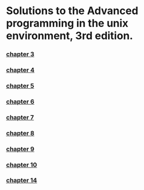 # Solutions to the Advanced programming in the unix environment, 3rd edition.  
### [chapter 3](https://github.com/maitreyak/APUE_Book_Solutions/blob/master/chapter3.md)
### [chapter 4](https://github.com/maitreyak/APUE_Book_Solutions/blob/master/chapter4.md)
### [chapter 5](https://github.com/maitreyak/APUE_Book_Solutions/blob/master/chapter5.md)
### [chapter 6](https://github.com/maitreyak/APUE_Book_Solutions/blob/master/chapter6.md)
### [chapter 7](https://github.com/maitreyak/APUE_Book_Solutions/blob/master/chapter7.md)
### [chapter 8](https://github.com/maitreyak/APUE_Book_Solutions/blob/master/chapter8.md)
### [chapter 9](https://github.com/maitreyak/APUE_Book_Solutions/blob/master/chapter9.md)
### [chapter 10](https://github.com/maitreyak/APUE_Book_Solutions/blob/master/chapter10.md)
### [chapter 14](https://github.com/maitreyak/APUE_Book_Solutions/blob/master/chapter14.md)
